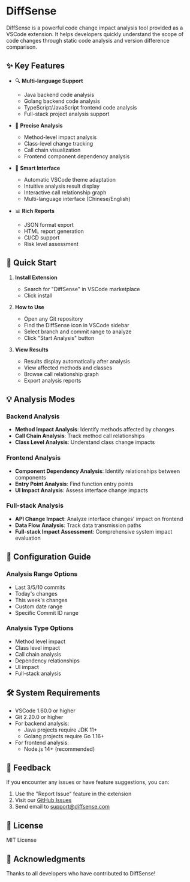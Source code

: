 # DiffSense

DiffSense is a powerful code change impact analysis tool provided as a VSCode extension. It helps developers quickly understand the scope of code changes through static code analysis and version difference comparison.

## ✨ Key Features

- 🔍 **Multi-language Support**
  - Java backend code analysis
  - Golang backend code analysis
  - TypeScript/JavaScript frontend code analysis
  - Full-stack project analysis support

- 🎯 **Precise Analysis**
  - Method-level impact analysis
  - Class-level change tracking
  - Call chain visualization
  - Frontend component dependency analysis

- 🌈 **Smart Interface**
  - Automatic VSCode theme adaptation
  - Intuitive analysis result display
  - Interactive call relationship graph
  - Multi-language interface (Chinese/English)

- 📊 **Rich Reports**
  - JSON format export
  - HTML report generation
  - CI/CD support
  - Risk level assessment

## 🚀 Quick Start

1. **Install Extension**
   - Search for "DiffSense" in VSCode marketplace
   - Click install

2. **How to Use**
   - Open any Git repository
   - Find the DiffSense icon in VSCode sidebar
   - Select branch and commit range to analyze
   - Click "Start Analysis" button

3. **View Results**
   - Results display automatically after analysis
   - View affected methods and classes
   - Browse call relationship graph
   - Export analysis reports

## 💡 Analysis Modes

### Backend Analysis
- **Method Impact Analysis**: Identify methods affected by changes
- **Call Chain Analysis**: Track method call relationships
- **Class Level Analysis**: Understand class change impacts

### Frontend Analysis
- **Component Dependency Analysis**: Identify relationships between components
- **Entry Point Analysis**: Find function entry points
- **UI Impact Analysis**: Assess interface change impacts

### Full-stack Analysis
- **API Change Impact**: Analyze interface changes' impact on frontend
- **Data Flow Analysis**: Track data transmission paths
- **Full-stack Impact Assessment**: Comprehensive system impact evaluation

## 📝 Configuration Guide

### Analysis Range Options
- Last 3/5/10 commits
- Today's changes
- This week's changes
- Custom date range
- Specific Commit ID range

### Analysis Type Options
- Method level impact
- Class level impact
- Call chain analysis
- Dependency relationships
- UI impact
- Full-stack analysis

## 🛠️ System Requirements

- VSCode 1.60.0 or higher
- Git 2.20.0 or higher
- For backend analysis:
  - Java projects require JDK 11+
  - Golang projects require Go 1.16+
- For frontend analysis:
  - Node.js 14+ (recommended)

## 🤝 Feedback

If you encounter any issues or have feature suggestions, you can:

1. Use the "Report Issue" feature in the extension
2. Visit our [GitHub Issues](https://github.com/yourusername/diffsense/issues)
3. Send email to support@diffsense.com

## 📄 License

MIT License

## 🌟 Acknowledgments

Thanks to all developers who have contributed to DiffSense! 